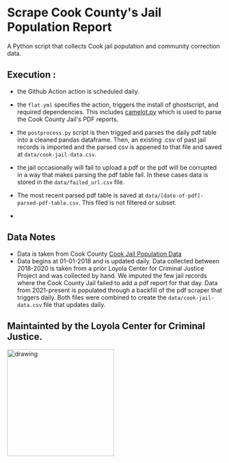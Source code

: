 # Scrape Cook County's Jail Population Report 

A Python script that collects Cook jail population and community correction data. 

## Execution :

- the Github Action action is scheduled daily.

- the `flat.yml` specifies the action, triggers the install of ghostscript, and required dependencies. This includes [camelot.py](https://camelot-py.readthedocs.io/en/master/) which is used to parse the Cook County Jail's PDF reports.

- the `postprocess.py` script is then trigged and parses the daily pdf table into a cleaned pandas dataframe. Then, an existing .csv of past jail records is imported and the parsed csv is appened to that file and saved at `data/cook-jail-data.csv`.
- the jail occasionally will fail to upload a pdf or the pdf will be corrupted in a way that makes parsing the pdf table fail. In these cases data is stored in the `data/failed_url.csv` file.
- The most recent parsed pdf table is saved at `data/[date-of-pdf]-parsed-pdf-table.csv`. This filed is not filtered or subset.
- 
## Data Notes

- Data is taken from Cook County [Cook Jail Population Data](https://www.cookcountysheriffil.gov/jail-population-data/)
- Data begins at 01-01-2018 and is updated daily. Data collected between 2018-2020 is taken from a prior Loyola Center for Criminal Justice Project and was collected by hand. We imputed the few jail records where the Cook County Jail failed to add a pdf report for that day. Data from 2021-present is populated through a backfill of the pdf scraper that triggers daily. Both files were combined to create the `data/cook-jail-data.csv` file that updates daily.


## Maintainted by the Loyola Center for Criminal Justice.

<img src="https://loyolaccj.org/static/images/ccj-loyola-black.svg" alt="drawing" width="250"/> 